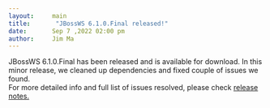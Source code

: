 ```yaml
---
layout:     main
title:       "JBossWS 6.1.0.Final released!"
date:       Sep 7 ,2022 02:00 pm
author:     Jim Ma
---
```

JBossWS 6.1.0.Final has been released and is available for download. In this minor release,
we cleaned up dependencies and fixed couple of issues we found.  
For more detailed info and full list of issues resolved, please check
[release notes.](https://issues.redhat.com/secure/ReleaseNote.jspa?projectId=12310050&version=12390713)
